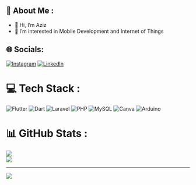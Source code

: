 ## 💫 About Me :
- 👋 Hi, I’m Aziz
- 👀 I’m interested in Mobile Development and Internet of Things

## 🌐 Socials:
[![Instagram](https://img.shields.io/badge/Instagram-%23E4405F.svg?logo=Instagram&logoColor=white)](https://instagram.com/abdazizzz___) [![LinkedIn](https://img.shields.io/badge/LinkedIn-%230077B5.svg?logo=linkedin&logoColor=white)](https://linkedin.com/in/abdaziz04) 

# 💻 Tech Stack :
![Flutter](https://img.shields.io/badge/Flutter-%2302569B.svg?style=for-the-badge&logo=Flutter&logoColor=white) ![Dart](https://img.shields.io/badge/dart-%230175C2.svg?style=for-the-badge&logo=dart&logoColor=white) ![Laravel](https://img.shields.io/badge/laravel-%23FF2D20.svg?style=for-the-badge&logo=laravel&logoColor=white) ![PHP](https://img.shields.io/badge/php-%23777BB4.svg?style=for-the-badge&logo=php&logoColor=white) ![MySQL](https://img.shields.io/badge/mysql-4479A1.svg?style=for-the-badge&logo=mysql&logoColor=white) ![Canva](https://img.shields.io/badge/Canva-%2300C4CC.svg?style=for-the-badge&logo=Canva&logoColor=white) ![Arduino](https://img.shields.io/badge/-Arduino-00979D?style=for-the-badge&logo=Arduino&logoColor=white)
# 📊 GitHub Stats :
![](https://github-readme-stats.vercel.app/api?username=abdaziz-04&theme=dark&hide_border=false&include_all_commits=false&count_private=false)<br/>       ![](https://github-readme-streak-stats.herokuapp.com/?user=abdaziz-04&theme=dark&hide_border=false)<br/>

---
[![](https://visitcount.itsvg.in/api?id=abdaziz-04&icon=0&color=0)](https://visitcount.itsvg.in)
